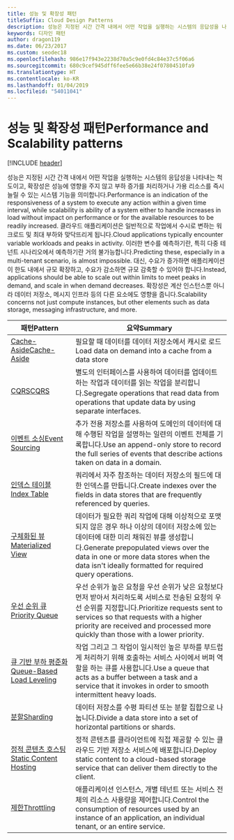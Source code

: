 ```yaml
---
title: 성능 및 확장성 패턴
titleSuffix: Cloud Design Patterns
description: 성능은 지정된 시간 간격 내에서 어떤 작업을 실행하는 시스템의 응답성을 나타내는 척도이고, 확장성은 성능에 영향을 주지 않고 부하 증가를 처리하거나 가용 리소스를 즉시 늘릴 수 있는 시스템 기능을 의미합니다. 클라우드 애플리케이션은 일반적으로 작업에서 수시로 변하는 워크로드 및 최대 부하와 맞닥뜨리게 됩니다. 이러한 변수를 예측하기란, 특히 다중 테넌트 시나리오에서 예측하기란 거의 불가능합니다. 대신, 수요가 증가하면 애플리케이션이 한도 내에서 규모 확장하고, 수요가 감소하면 규모 감축할 수 있어야 합니다. 확장성은 계산 인스턴스뿐 아니라 데이터 저장소, 메시지 인프라 등의 다른 요소에도 영향을 줍니다.
keywords: 디자인 패턴
author: dragon119
ms.date: 06/23/2017
ms.custom: seodec18
ms.openlocfilehash: 986e17f943e2238d70a5c9e0fd4c84e37c5f06a6
ms.sourcegitcommit: 680c9cef945dff6fee5e66b38e24f07804510fa9
ms.translationtype: HT
ms.contentlocale: ko-KR
ms.lasthandoff: 01/04/2019
ms.locfileid: "54011041"
---
```

# <a name="performance-and-scalability-patterns"></a><span data-ttu-id="ba3b8-108">성능 및 확장성 패턴</span><span class="sxs-lookup"><span data-stu-id="ba3b8-108">Performance and Scalability patterns</span></span>

[!INCLUDE [header](../../_includes/header.md)]

<span data-ttu-id="ba3b8-109">성능은 지정된 시간 간격 내에서 어떤 작업을 실행하는 시스템의 응답성을 나타내는 척도이고, 확장성은 성능에 영향을 주지 않고 부하 증가를 처리하거나 가용 리소스를 즉시 늘릴 수 있는 시스템 기능을 의미합니다.</span><span class="sxs-lookup"><span data-stu-id="ba3b8-109">Performance is an indication of the responsiveness of a system to execute any action within a given time interval, while scalability is ability of a system either to handle increases in load without impact on performance or for the available resources to be readily increased.</span></span> <span data-ttu-id="ba3b8-110">클라우드 애플리케이션은 일반적으로 작업에서 수시로 변하는 워크로드 및 최대 부하와 맞닥뜨리게 됩니다.</span><span class="sxs-lookup"><span data-stu-id="ba3b8-110">Cloud applications typically encounter variable workloads and peaks in activity.</span></span> <span data-ttu-id="ba3b8-111">이러한 변수를 예측하기란, 특히 다중 테넌트 시나리오에서 예측하기란 거의 불가능합니다.</span><span class="sxs-lookup"><span data-stu-id="ba3b8-111">Predicting these, especially in a multi-tenant scenario, is almost impossible.</span></span> <span data-ttu-id="ba3b8-112">대신, 수요가 증가하면 애플리케이션이 한도 내에서 규모 확장하고, 수요가 감소하면 규모 감축할 수 있어야 합니다.</span><span class="sxs-lookup"><span data-stu-id="ba3b8-112">Instead, applications should be able to scale out within limits to meet peaks in demand, and scale in when demand decreases.</span></span> <span data-ttu-id="ba3b8-113">확장성은 계산 인스턴스뿐 아니라 데이터 저장소, 메시지 인프라 등의 다른 요소에도 영향을 줍니다.</span><span class="sxs-lookup"><span data-stu-id="ba3b8-113">Scalability concerns not just compute instances, but other elements such as data storage, messaging infrastructure, and more.</span></span>

|                           <span data-ttu-id="ba3b8-114">패턴</span><span class="sxs-lookup"><span data-stu-id="ba3b8-114">Pattern</span></span>                            |                                                                        <span data-ttu-id="ba3b8-115">요약</span><span class="sxs-lookup"><span data-stu-id="ba3b8-115">Summary</span></span>                                                                         |
|--------------------------------------------------------------|--------------------------------------------------------------------------------------------------------------------------------------------------------|
|               [<span data-ttu-id="ba3b8-116">Cache-Aside</span><span class="sxs-lookup"><span data-stu-id="ba3b8-116">Cache-Aside</span></span>](../cache-aside.md)               |                                                   <span data-ttu-id="ba3b8-117">필요할 때 데이터를 데이터 저장소에서 캐시로 로드</span><span class="sxs-lookup"><span data-stu-id="ba3b8-117">Load data on demand into a cache from a data store</span></span>                                                   |
|                      [<span data-ttu-id="ba3b8-118">CQRS</span><span class="sxs-lookup"><span data-stu-id="ba3b8-118">CQRS</span></span>](../cqrs.md)                      |                           <span data-ttu-id="ba3b8-119">별도의 인터페이스를 사용하여 데이터를 업데이트하는 작업과 데이터를 읽는 작업을 분리합니다.</span><span class="sxs-lookup"><span data-stu-id="ba3b8-119">Segregate operations that read data from operations that update data by using separate interfaces.</span></span>                           |
|            [<span data-ttu-id="ba3b8-120">이벤트 소싱</span><span class="sxs-lookup"><span data-stu-id="ba3b8-120">Event Sourcing</span></span>](../event-sourcing.md)            |                     <span data-ttu-id="ba3b8-121">추가 전용 저장소를 사용하여 도메인의 데이터에 대해 수행된 작업을 설명하는 일련의 이벤트 전체를 기록합니다.</span><span class="sxs-lookup"><span data-stu-id="ba3b8-121">Use an append-only store to record the full series of events that describe actions taken on data in a domain.</span></span>                      |
|               [<span data-ttu-id="ba3b8-122">인덱스 테이블</span><span class="sxs-lookup"><span data-stu-id="ba3b8-122">Index Table</span></span>](../index-table.md)               |                                <span data-ttu-id="ba3b8-123">쿼리에서 자주 참조하는 데이터 저장소의 필드에 대한 인덱스를 만듭니다.</span><span class="sxs-lookup"><span data-stu-id="ba3b8-123">Create indexes over the fields in data stores that are frequently referenced by queries.</span></span>                                |
|         [<span data-ttu-id="ba3b8-124">구체화된 뷰</span><span class="sxs-lookup"><span data-stu-id="ba3b8-124">Materialized View</span></span>](../materialized-view.md)         |       <span data-ttu-id="ba3b8-125">데이터가 필요한 쿼리 작업에 대해 이상적으로 포맷되지 않은 경우 하나 이상의 데이터 저장소에 있는 데이터에 대한 미리 채워진 뷰를 생성합니다.</span><span class="sxs-lookup"><span data-stu-id="ba3b8-125">Generate prepopulated views over the data in one or more data stores when the data isn't ideally formatted for required query operations.</span></span>        |
|            [<span data-ttu-id="ba3b8-126">우선 순위 큐</span><span class="sxs-lookup"><span data-stu-id="ba3b8-126">Priority Queue</span></span>](../priority-queue.md)            | <span data-ttu-id="ba3b8-127">우선 순위가 높은 요청을 우선 순위가 낮은 요청보다 먼저 받아서 처리하도록 서비스로 전송된 요청의 우선 순위를 지정합니다.</span><span class="sxs-lookup"><span data-stu-id="ba3b8-127">Prioritize requests sent to services so that requests with a higher priority are received and processed more quickly than those with a lower priority.</span></span> |
| [<span data-ttu-id="ba3b8-128">큐 기반 부하 평준화</span><span class="sxs-lookup"><span data-stu-id="ba3b8-128">Queue-Based Load Leveling</span></span>](../queue-based-load-leveling.md) |              <span data-ttu-id="ba3b8-129">작업 그리고 그 작업이 일시적인 높은 부하를 부드럽게 처리하기 위해 호출하는 서비스 사이에서 버퍼 역할을 하는 큐를 사용합니다.</span><span class="sxs-lookup"><span data-stu-id="ba3b8-129">Use a queue that acts as a buffer between a task and a service that it invokes in order to smooth intermittent heavy loads.</span></span>               |
|                  [<span data-ttu-id="ba3b8-130">분할</span><span class="sxs-lookup"><span data-stu-id="ba3b8-130">Sharding</span></span>](../sharding.md)                  |                                           <span data-ttu-id="ba3b8-131">데이터 저장소를 수평 파티션 또는 분할 집합으로 나눕니다.</span><span class="sxs-lookup"><span data-stu-id="ba3b8-131">Divide a data store into a set of horizontal partitions or shards.</span></span>                                           |
|    [<span data-ttu-id="ba3b8-132">정적 콘텐츠 호스팅</span><span class="sxs-lookup"><span data-stu-id="ba3b8-132">Static Content Hosting</span></span>](../static-content-hosting.md)    |                          <span data-ttu-id="ba3b8-133">정적 콘텐츠를 클라이언트에 직접 제공할 수 있는 클라우드 기반 저장소 서비스에 배포합니다.</span><span class="sxs-lookup"><span data-stu-id="ba3b8-133">Deploy static content to a cloud-based storage service that can deliver them directly to the client.</span></span>                          |
|                [<span data-ttu-id="ba3b8-134">제한</span><span class="sxs-lookup"><span data-stu-id="ba3b8-134">Throttling</span></span>](../throttling.md)                |                <span data-ttu-id="ba3b8-135">애플리케이션 인스턴스, 개별 테넌트 또는 서비스 전체의 리소스 사용량을 제어합니다.</span><span class="sxs-lookup"><span data-stu-id="ba3b8-135">Control the consumption of resources used by an instance of an application, an individual tenant, or an entire service.</span></span>                 |
